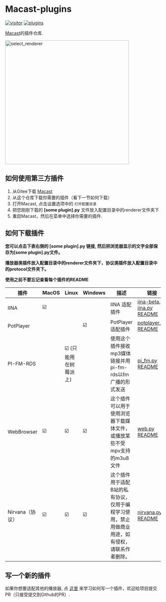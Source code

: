 # Macast-plugins
[![visitor](https://visitor-badge.glitch.me/badge?page_id=xfangfang.Macast-plugins)](https://gitee.com/xfangfang/Macast-plugins)
[![plugins](https://shields-staging.herokuapp.com/github/directory-file-count/xfangfang/Macast-plugins?type=dir&label=plugins)](https://gitee.com/xfangfang/Macast-plugins/)

[Macast](https://gitee.com/xfangfang/Macast/)的插件仓库.  

<img align="center" width="400" src="https://xfangfang.gitee.io/assets/img/macast/select_renderer.png" alt="select_renderer" height="auto"/>

## 如何使用第三方插件

  1. 从Gitee下载 [Macast](https://gitee.com/xfangfang/Macast/)
  2. 从这个仓库下载你需要的插件（看下一节如何下载）
  3. 打开Macast, 点击设置选项中的 `打开配置目录`
  4. 把您刚刚下载的 **[some plugin].py** 文件放入配置目录中的renderer文件夹下
  5. 重启Macast，然后在菜单中选择你需要的插件.

## 如何下载插件

**您可以点击下表右侧的 [some plugin].py 链接, 然后把浏览器显示的文字全部保存为[some plugin].py文件。**

**播放器类插件放入配置目录中的renderer文件夹下，协议类插件放入配置目录中的protocol文件夹下。**

**使用之前不要忘记查看每个插件的README**

| 插件    | MacOS | Linux                    | Windows | 描述                                                  | 链接                                                        |
| ---------- | ----- | ------------------------ | ------- | ------------------------------------------------------------ | ------------------------------------------------------------ |
| IINA       | ☑️     |                          |         | IINA 适配插件                                     | [iina-beta.py](https://gitee.com/xfangfang/Macast-plugins/raw/main/iina/iina-beta.py)  [iina.py](https://gitee.com/xfangfang/Macast-plugins/raw/main/iina/iina.py)  [README](https://gitee.com/xfangfang/Macast-plugins/tree/main/iina) |
| PotPlayer  |       |                          | ☑️       | PotPlayer 适配插件                                | [potplayer.py](https://gitee.com/xfangfang/Macast-plugins/raw/main/potplayer/potplayer.py)  [README](https://gitee.com/xfangfang/Macast-plugins/tree/main/potplayer) |<img width="265" alt="image" src="https://user-images.githubusercontent.com/16631584/143246295-cd7b4618-f90c-445a-b9c0-1ec0b7bdf885.png">
| PI-FM-RDS  |       | ☑️ (只能用在树莓派上) |         | 使用这个插件接收mp3媒体链接并用pi-fm-rds以fm广播的形式发送       | [pi_fm.py](https://gitee.com/xfangfang/Macast-plugins/raw/main/pi-fm-rds/pi_fm.py)  [README](https://gitee.com/xfangfang/Macast-plugins/tree/main/pi-fm-rds) |
| WebBrowser | ☑️     | ☑️                        | ☑️       | 这个插件可以用于使用浏览器下载媒体文件，或播放某些不受mpv支持的m3u8文件 | [web.py](https://gitee.com/xfangfang/Macast-plugins/raw/main/web/web.py)  [README](https://gitee.com/xfangfang/Macast-plugins/tree/main/web) |
| Nirvana（协议） | ☑️     | ☑️                        | ☑️       | 这个插件用于适配B站的私有协议，仅用于编程学习使用，禁止用做商业用途，如有侵权，请联系作者删除。 | [nirvana.py](https://gitee.com/xfangfang/Macast-plugins/raw/main/nirvana/nirvana.py)  [README](https://gitee.com/xfangfang/Macast-plugins/tree/main/nirvana) |


## 写一个新的插件

如果你想要适配其他的播放器, 点 [这里](https://gitee.com/xfangfang/Macast/wikis/Custom-Renderer) 来学习如何写一个插件，欢迎给项目提交PR（只接受提交到Github的PR）.
